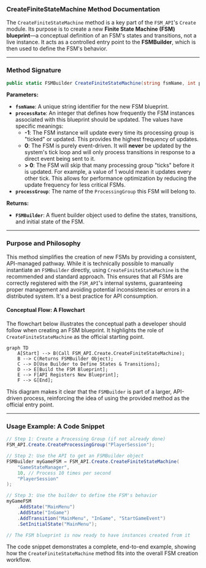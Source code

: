 ### CreateFiniteStateMachine Method Documentation

The `CreateFiniteStateMachine` method is a key part of the `FSM_API`'s `Create` module. Its purpose is to create a new **Finite State Machine (FSM) blueprint**—a conceptual definition of an FSM's states and transitions, not a live instance. It acts as a controlled entry point to the **FSMBuilder**, which is then used to define the FSM's behavior.

-----

### Method Signature

```csharp
public static FSMBuilder CreateFiniteStateMachine(string fsmName, int processRate, string processGroup)
```

**Parameters:**

  * **`fsmName`**: A unique string identifier for the new FSM blueprint.
  * **`processRate`**: An integer that defines how frequently the FSM instances associated with this blueprint should be updated. The values have specific meanings:
      * **-1**: The FSM instance will update every time its processing group is "ticked" or updated. This provides the highest frequency of updates.
      * **0**: The FSM is purely event-driven. It will **never** be updated by the system's tick loop and will only process transitions in response to a direct event being sent to it.
      * **\> 0**: The FSM will skip that many processing group "ticks" before it is updated. For example, a value of 1 would mean it updates every other tick. This allows for performance optimization by reducing the update frequency for less critical FSMs.
  * **`processGroup`**: The name of the `ProcessingGroup` this FSM will belong to.

**Returns:**

  * **`FSMBuilder`**: A fluent builder object used to define the states, transitions, and initial state of the FSM.

-----

### Purpose and Philosophy

This method simplifies the creation of new FSMs by providing a consistent, API-managed pathway. While it is technically possible to manually instantiate an `FSMBuilder` directly, using `CreateFiniteStateMachine` is the recommended and standard approach. This ensures that all FSMs are correctly registered with the `FSM_API`'s internal systems, guaranteeing proper management and avoiding potential inconsistencies or errors in a distributed system. It's a best practice for API consumption.

#### Conceptual Flow: A Flowchart

The flowchart below illustrates the conceptual path a developer should follow when creating an FSM blueprint. It highlights the role of `CreateFiniteStateMachine` as the official starting point.

```mermaid
graph TD
    A[Start] --> B(Call FSM_API.Create.CreateFiniteStateMachine);
    B --> C(Returns FSMBuilder Object);
    C --> D[Use Builder to Define States & Transitions];
    D --> E[Build the FSM Blueprint];
    E --> F[API Registers New Blueprint];
    F --> G[End];
```

This diagram makes it clear that the `FSMBuilder` is part of a larger, API-driven process, reinforcing the idea of using the provided method as the official entry point.

-----

### Usage Example: A Code Snippet

```csharp
// Step 1: Create a Processing Group (if not already done)
FSM_API.Create.CreateProcessingGroup("PlayerSession");

// Step 2: Use the API to get an FSMBuilder object
FSMBuilder myGameFSM = FSM_API.Create.CreateFiniteStateMachine(
    "GameStateManager",
    10, // Process 10 times per second
    "PlayerSession"
);

// Step 3: Use the builder to define the FSM's behavior
myGameFSM
    .AddState("MainMenu")
    .AddState("InGame")
    .AddTransition("MainMenu", "InGame", "StartGameEvent")
    .SetInitialState("MainMenu");

// The FSM blueprint is now ready to have instances created from it
```

The code snippet demonstrates a complete, end-to-end example, showing how the `CreateFiniteStateMachine` method fits into the overall FSM creation workflow.